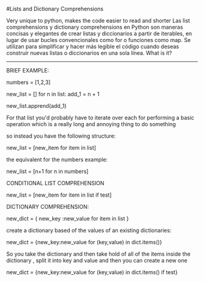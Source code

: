 #Lists and Dictionary Comprehensions

Very unique to python, makes the code easier to read and shorter
Las list comprehensions y dictionary comprehensions en Python son maneras concisas y elegantes de crear listas y diccionarios a partir de iterables, en lugar de usar bucles convencionales como for o funciones como map. Se utilizan para simplificar y hacer más legible el código cuando deseas construir nuevas listas o diccionarios en una sola línea.
What is it? 
>

_______________________________________________________________
BRIEF EXAMPLE:

numbers = [1,2,3]

new_list = []
 for n in list:
    add_1 = n + 1

new_list.apprend(add_1)

For that list you'd probably have to iterate over each for performing a basic operation which is a really
long and annoying thing to do something

so instead you have the following structure:

new_list = [new_item  for item in list]

the equivalent for the numbers example:

new_list = [n+1 for n in numbers]


CONDITIONAL LIST COMPREHENSION

new_list = [new_item for item in list if test]




DICTIONARY COMPREHENSION:

new_dict = { new_key :new_value for item in list }

create a dictionary based of the values of an existing dictionaries:

new_dict = {new_key:new_value for (key,value) in dict.items()}

So you take the dictionary and then take hold of all of the items inside the dictionary , split it into key and value and then you can create a new one


new_dict = {new_key:new_value for (key,value) in dict.items() if test}